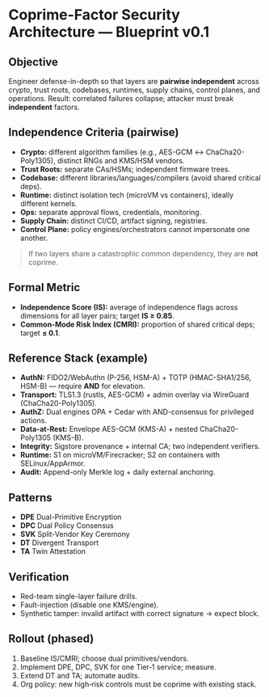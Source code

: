 # Coprime-Factor Security Architecture — Blueprint v0.1

## Objective
Engineer defense-in-depth so that layers are **pairwise independent** across crypto, trust roots, codebases, runtimes, supply chains, control planes, and operations. Result: correlated failures collapse; attacker must break **independent** factors.

## Independence Criteria (pairwise)
- **Crypto:** different algorithm families (e.g., AES-GCM ↔ ChaCha20-Poly1305), distinct RNGs and KMS/HSM vendors.  
- **Trust Roots:** separate CAs/HSMs; independent firmware trees.  
- **Codebase:** different libraries/languages/compilers (avoid shared critical deps).  
- **Runtime:** distinct isolation tech (microVM vs containers), ideally different kernels.  
- **Ops:** separate approval flows, credentials, monitoring.  
- **Supply Chain:** distinct CI/CD, artifact signing, registries.  
- **Control Plane:** policy engines/orchestrators cannot impersonate one another.

> If two layers share a catastrophic common dependency, they are **not** coprime.

## Formal Metric
- **Independence Score (IS):** average of independence flags across dimensions for all layer pairs; target **IS ≥ 0.85**.  
- **Common-Mode Risk Index (CMRI):** proportion of shared critical deps; target **≤ 0.1**.

## Reference Stack (example)
- **AuthN:** FIDO2/WebAuthn (P-256, HSM-A) + TOTP (HMAC-SHA1/256, HSM-B) — require **AND** for elevation.  
- **Transport:** TLS1.3 (rustls, AES-GCM) + admin overlay via WireGuard (ChaCha20-Poly1305).  
- **AuthZ:** Dual engines OPA + Cedar with AND-consensus for privileged actions.  
- **Data-at-Rest:** Envelope AES-GCM (KMS-A) + nested ChaCha20-Poly1305 (KMS-B).  
- **Integrity:** Sigstore provenance + internal CA; two independent verifiers.  
- **Runtime:** S1 on microVM/Firecracker; S2 on containers with SELinux/AppArmor.  
- **Audit:** Append-only Merkle log + daily external anchoring.

## Patterns
- **DPE** Dual-Primitive Encryption  
- **DPC** Dual Policy Consensus  
- **SVK** Split-Vendor Key Ceremony  
- **DT** Divergent Transport  
- **TA** Twin Attestation

## Verification
- Red-team single-layer failure drills.  
- Fault-injection (disable one KMS/engine).  
- Synthetic tamper: invalid artifact with correct signature → expect block.  

## Rollout (phased)
1) Baseline IS/CMRI; choose dual primitives/vendors.  
2) Implement DPE, DPC, SVK for one Tier‑1 service; measure.  
3) Extend DT and TA; automate audits.  
4) Org policy: new high‑risk controls must be coprime with existing stack.
